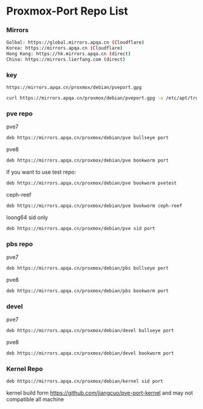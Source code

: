 # Proxmox-Port  Repo List

### Mirrors

```bash
Golbal: https://global.mirrors.apqa.cn (Cloudflare)
Korea: https://mirrors.apqa.cn (Cloudflare)
Hong Kong: https://hk.mirrors.apqa.cn (direct)
China: https://mirrors.lierfang.com (direct)
```

### key 

    https://mirrors.apqa.cn/proxmox/debian/pveport.gpg
    
   ```bash
   curl https://mirrors.apqa.cn/proxmox/debian/pveport.gpg -o /etc/apt/trusted.gpg.d/pveport.gpg
```

### pve repo
  
pve7

   ```bash
   deb https://mirrors.apqa.cn/proxmox/debian/pve bullseye port
   ```

pve8

   ```bash
   deb https://mirrors.apqa.cn/proxmox/debian/pve bookworm port
   ```
If you want to use test repo:

   ```bash
   deb https://mirrors.apqa.cn/proxmox/debian/pve bookworm pvetest
   ```
ceph-reef
   ```bash
   deb https://mirrors.apqa.cn/proxmox/debian/pve bookworm ceph-reef
   ```


loong64  sid only

   ```bash
   deb https://mirrors.apqa.cn/proxmox/debian/pve sid port
   ```

### pbs repo

pve7

   ```bash
   deb https://mirrors.apqa.cn/proxmox/debian/pbs bullseye port
   ```

pve8

   ```bash
   deb https://mirrors.apqa.cn/proxmox/debian/pbs bookworm port
   ```


### devel

pve7

   ```bash
   deb https://mirrors.apqa.cn/proxmox/debian/devel bullseye port
   ```

pve8

   ```bash
   deb https://mirrors.apqa.cn/proxmox/debian/devel bookworm port
   ```

### Kernel Repo

   ```bash
   deb https://mirrors.apqa.cn/proxmox/debian/kernel sid port
   ```
kernel build form https://github.com/jiangcuo/pve-port-kernel and may not compatible all machine

